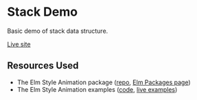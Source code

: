 # Stack Demo

Basic demo of stack data structure.

[Live site](stackdemo.surge.sh)

## Resources Used
- The Elm Style Animation package ([repo](https://github.com/mdgriffith/elm-style-animation), [Elm Packages page](http://package.elm-lang.org/packages/mdgriffith/elm-style-animation/3.1.0/))
- The Elm Style Animation examples ([code](https://github.com/mdgriffith/elm-style-animation/blob/master/examples/Showcase.elm), [live examples](https://mdgriffith.github.io/elm-style-animation/3.0.0/Showcase.html))
